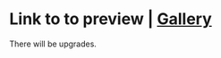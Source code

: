 # Link to to preview | [Gallery](https://hafizhuseynov.github.io/image-gallery/)
There will be upgrades.
